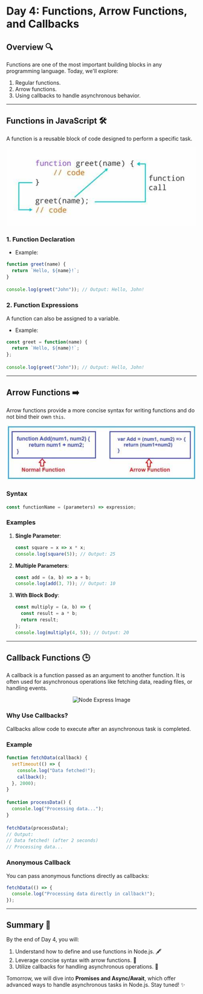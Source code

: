 # Day 4: Functions, Arrow Functions, and Callbacks

## Overview 🔍
Functions are one of the most important building blocks in any programming language. Today, we'll explore:
1. Regular functions.
2. Arrow functions.
3. Using callbacks to handle asynchronous behavior.

---

## **Functions in JavaScript** 🛠️
A function is a reusable block of code designed to perform a specific task.

<div align="center">
    <img src="../resources/images/functions.png" alt="Node Express Image" width="500" />
</div>

### **1. Function Declaration**
- Example:
```javascript
function greet(name) {
  return `Hello, ${name}!`;
}

console.log(greet("John")); // Output: Hello, John!
```

### **2. Function Expressions**
A function can also be assigned to a variable.
- Example:
```javascript
const greet = function(name) {
  return `Hello, ${name}!`;
};

console.log(greet("John")); // Output: Hello, John!
```

---

## **Arrow Functions** ➡️
Arrow functions provide a more concise syntax for writing functions and do not bind their own `this`.

<div align="center">
    <img src="../resources/images/arrow_functions.jpg" alt="Node Express Image" width="500" />
</div>

### **Syntax**
```javascript
const functionName = (parameters) => expression;
```

### **Examples**
1. **Single Parameter**:
   ```javascript
   const square = x => x * x;
   console.log(square(5)); // Output: 25
   ```

2. **Multiple Parameters**:
   ```javascript
   const add = (a, b) => a + b;
   console.log(add(3, 7)); // Output: 10
   ```

3. **With Block Body**:
   ```javascript
   const multiply = (a, b) => {
     const result = a * b;
     return result;
   };
   console.log(multiply(4, 5)); // Output: 20
   ```

---

## **Callback Functions** 🕒
A callback is a function passed as an argument to another function. It is often used for asynchronous operations like fetching data, reading files, or handling events.

<div align="center">
    <img src="../resources/images/callback.jpg" alt="Node Express Image" width="500" />
</div>

### **Why Use Callbacks?**
Callbacks allow code to execute after an asynchronous task is completed.

### **Example**
```javascript
function fetchData(callback) {
  setTimeout(() => {
    console.log("Data fetched!");
    callback();
  }, 2000);
}

function processData() {
  console.log("Processing data...");
}

fetchData(processData);
// Output:
// Data fetched! (after 2 seconds)
// Processing data...
```

### **Anonymous Callback**
You can pass anonymous functions directly as callbacks:
```javascript
fetchData(() => {
  console.log("Processing data directly in callback!");
});
```

---

## Summary 🧾
By the end of Day 4, you will:

1. Understand how to define and use functions in Node.js. 🖋️
2. Leverage concise syntax with arrow functions. 🚀
3. Utilize callbacks for handling asynchronous operations. 🔄

Tomorrow, we will dive into **Promises and Async/Await**, which offer advanced ways to handle asynchronous tasks in Node.js. Stay tuned! ✨

